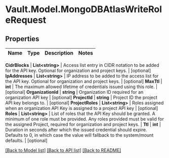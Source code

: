 # Vault.Model.MongoDBAtlasWriteRoleRequest

## Properties

Name | Type | Description | Notes
------------ | ------------- | ------------- | -------------

**CidrBlocks** | **List&lt;string&gt;** | Access list entry in CIDR notation to be added for the API key. Optional for organization and project keys. | [optional] **IpAddresses** | **List&lt;string&gt;** | IP address to be added to the access list for the API key. Optional for organization and project keys. | [optional] **MaxTtl** | **int** | The maximum allowed lifetime of credentials issued using this role. | [optional] **OrganizationId** | **string** | Organization ID required for an organization API key | [optional] **ProjectId** | **string** | Project ID the project API key belongs to. | [optional] **ProjectRoles** | **List&lt;string&gt;** | Roles assigned when an organization API Key is assigned to a project API key | [optional] **Roles** | **List&lt;string&gt;** | List of roles that the API Key should be granted. A minimum of one role must be provided. Any roles provided must be valid for the assigned Project, required for organization and project keys. | **Ttl** | **int** | Duration in seconds after which the issued credential should expire. Defaults to 0, in which case the value will fallback to the system/mount defaults. | [optional] 

[[Back to Model list]](../README.md#documentation-for-models) [[Back to API list]](../README.md#documentation-for-api-endpoints) [[Back to README]](../README.md)

